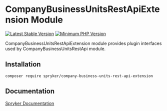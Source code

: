 # CompanyBusinessUnitsRestApiExtension Module
[![Latest Stable Version](https://poser.pugx.org/spryker/company-business-units-rest-api-extension/v/stable.svg)](https://packagist.org/packages/spryker/company-business-units-rest-api-extension)
[![Minimum PHP Version](https://img.shields.io/badge/php-%3E%3D%208.1-8892BF.svg)](https://php.net/)

CompanyBusinessUnitsRestApiExtension module provides plugin interfaces used by CompanyBusinessUnitsRestApi module.

## Installation

```
composer require spryker/company-business-units-rest-api-extension
```

## Documentation

[Spryker Documentation](https://docs.spryker.com)
